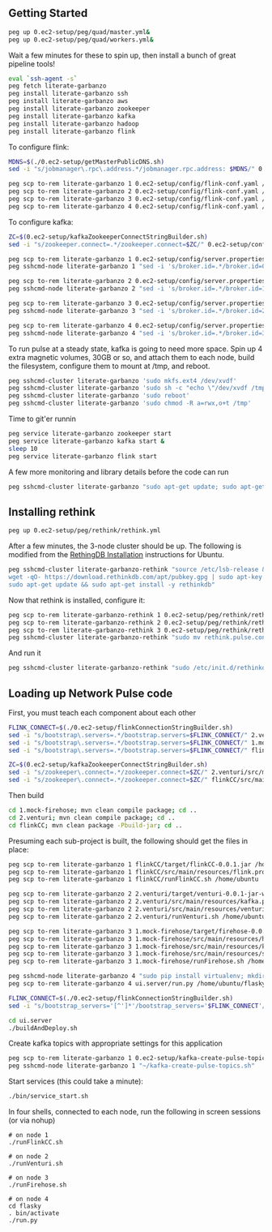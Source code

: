 

## Getting Started

```bash
peg up 0.ec2-setup/peg/quad/master.yml&
peg up 0.ec2-setup/peg/quad/workers.yml&
```

Wait a few minutes for these to spin up, then install a bunch of great pipeline tools!

```bash
eval `ssh-agent -s`
peg fetch literate-garbanzo
peg install literate-garbanzo ssh
peg install literate-garbanzo aws
peg install literate-garbanzo zookeeper
peg install literate-garbanzo kafka
peg install literate-garbanzo hadoop
peg install literate-garbanzo flink
```

To configure flink:

```bash
MDNS=$(./0.ec2-setup/getMasterPublicDNS.sh)
sed -i "s/jobmanager\.rpc\.address.*/jobmanager.rpc.address: $MDNS/" 0.ec2-setup/config/flink-conf.yaml

peg scp to-rem literate-garbanzo 1 0.ec2-setup/config/flink-conf.yaml /usr/local/flink/conf/
peg scp to-rem literate-garbanzo 2 0.ec2-setup/config/flink-conf.yaml /usr/local/flink/conf/
peg scp to-rem literate-garbanzo 3 0.ec2-setup/config/flink-conf.yaml /usr/local/flink/conf/
peg scp to-rem literate-garbanzo 4 0.ec2-setup/config/flink-conf.yaml /usr/local/flink/conf/

```

To configure kafka:

```bash
ZC=$(0.ec2-setup/kafkaZookeeperConnectStringBuilder.sh)
sed -i "s/zookeeper.connect=.*/zookeeper.connect=$ZC/" 0.ec2-setup/config/server.properties

peg scp to-rem literate-garbanzo 1 0.ec2-setup/config/server.properties /usr/local/kafka/config/
peg sshcmd-node literate-garbanzo 1 "sed -i 's/broker.id=.*/broker.id=0/' /usr/local/kafka/config/server.properties"

peg scp to-rem literate-garbanzo 2 0.ec2-setup/config/server.properties /usr/local/kafka/config/
peg sshcmd-node literate-garbanzo 2 "sed -i 's/broker.id=.*/broker.id=1/' /usr/local/kafka/config/server.properties"

peg scp to-rem literate-garbanzo 3 0.ec2-setup/config/server.properties /usr/local/kafka/config/
peg sshcmd-node literate-garbanzo 3 "sed -i 's/broker.id=.*/broker.id=2/' /usr/local/kafka/config/server.properties"

peg scp to-rem literate-garbanzo 4 0.ec2-setup/config/server.properties /usr/local/kafka/config/
peg sshcmd-node literate-garbanzo 4 "sed -i 's/broker.id=.*/broker.id=3/' /usr/local/kafka/config/server.properties"
```

To run pulse at a steady state, kafka is going to need more space. Spin up 4 extra magnetic volumes, 30GB or so, and attach them to each node, build the filesystem, configure them to mount at /tmp, and reboot.

```bash
peg sshcmd-cluster literate-garbanzo 'sudo mkfs.ext4 /dev/xvdf'
peg sshcmd-cluster literate-garbanzo 'sudo sh -c "echo \"/dev/xvdf /tmp ext4 rw,noexec,nosuid,nodev,nofail,nobootwait,commet=cloudconfig 0 2\" >> /etc/fstab"'
peg sshcmd-cluster literate-garbanzo 'sudo reboot'
peg sshcmd-cluster literate-garbanzo 'sudo chmod -R a=rwx,o+t /tmp'
```


Time to git'er runnin

```bash
peg service literate-garbanzo zookeeper start
peg service literate-garbanzo kafka start &
sleep 10
peg service literate-garbanzo flink start
```

A few more monitoring and library details before the code can run

```bash
peg sshcmd-cluster literate-garbanzo "sudo apt-get update; sudo apt-get install -y nmon openjdk-8-jdk"
```


## Installing rethink

```bash
peg up 0.ec2-setup/peg/rethink/rethink.yml
```

After a few minutes, the 3-node cluster should be up. The following is modified from the [RethingDB Installation](https://rethinkdb.com/docs/install/ubuntu/) instructions for Ubuntu.

```bash
peg sshcmd-cluster literate-garbanzo-rethink "source /etc/lsb-release && echo \"deb http://download.rethinkdb.com/apt \$DISTRIB_CODENAME main\" | sudo tee /etc/apt/sources.list.d/rethinkdb.list && \
wget -qO- https://download.rethinkdb.com/apt/pubkey.gpg | sudo apt-key add - && \
sudo apt-get update && sudo apt-get install -y rethinkdb"
```

Now that rethink is installed, configure it:

```bash
peg scp to-rem literate-garbanzo-rethink 1 0.ec2-setup/peg/rethink/rethink.pulse.conf /home/ubuntu/
peg scp to-rem literate-garbanzo-rethink 2 0.ec2-setup/peg/rethink/rethink.pulse.conf /home/ubuntu/
peg scp to-rem literate-garbanzo-rethink 3 0.ec2-setup/peg/rethink/rethink.pulse.conf /home/ubuntu/
peg sshcmd-cluster literate-garbanzo-rethink "sudo mv rethink.pulse.conf /etc/rethinkdb/instances.d/"
```

And run it

```bash
peg sshcmd-cluster literate-garbanzo-rethink "sudo /etc/init.d/rethinkdb start"
```


## Loading up Network Pulse code

First, you must teach each component about each other

```bash
FLINK_CONNECT=$(./0.ec2-setup/flinkConnectionStringBuilder.sh)
sed -i "s/bootstrap\.servers=.*/bootstrap.servers=$FLINK_CONNECT/" 2.venturi/src/main/resources/kafka.properties
sed -i "s/bootstrap\.servers=.*/bootstrap.servers=$FLINK_CONNECT/" 1.mock-firehose/src/main/resources/kafka.properties
sed -i "s/bootstrap\.servers=.*/bootstrap.servers=$FLINK_CONNECT/" flinkCC/src/main/resources/flink.properties

ZC=$(0.ec2-setup/kafkaZookeeperConnectStringBuilder.sh)
sed -i "s/zookeeper\.connect=.*/zookeeper.connect=$ZC/" 2.venturi/src/main/resources/kafka.properties
sed -i "s/zookeeper\.connect=.*/zookeeper.connect=$ZC/" flinkCC/src/main/resources/flink.properties

```

Then build

```bash
cd 1.mock-firehose; mvn clean compile package; cd ..
cd 2.venturi; mvn clean compile package; cd ..
cd flinkCC; mvn clean package -Pbuild-jar; cd ..
```

Presuming each sub-project is built, the following should get the files in place:

```bash
peg scp to-rem literate-garbanzo 1 flinkCC/target/flinkCC-0.0.1.jar /home/ubuntu
peg scp to-rem literate-garbanzo 1 flinkCC/src/main/resources/flink.properties /home/ubuntu
peg scp to-rem literate-garbanzo 1 flinkCC/runFlinkCC.sh /home/ubuntu

peg scp to-rem literate-garbanzo 2 2.venturi/target/venturi-0.0.1-jar-with-dependencies.jar /home/ubuntu
peg scp to-rem literate-garbanzo 2 2.venturi/src/main/resources/kafka.properties /home/ubuntu
peg scp to-rem literate-garbanzo 2 2.venturi/src/main/resources/venturi.properties /home/ubuntu
peg scp to-rem literate-garbanzo 2 2.venturi/runVenturi.sh /home/ubuntu

peg scp to-rem literate-garbanzo 3 1.mock-firehose/target/firehose-0.0.1-jar-with-dependencies.jar /home/ubuntu
peg scp to-rem literate-garbanzo 3 1.mock-firehose/src/main/resources/hose.properties /home/ubuntu
peg scp to-rem literate-garbanzo 3 1.mock-firehose/src/main/resources/kafka.properties /home/ubuntu
peg scp to-rem literate-garbanzo 3 1.mock-firehose/src/main/resources/s3files.txt /home/ubuntu
peg scp to-rem literate-garbanzo 3 1.mock-firehose/runFirehose.sh /home/ubuntu

peg sshcmd-node literate-garbanzo 4 "sudo pip install virtualenv; mkdir ~/flasky; cd flasky; virtualenv ."
peg scp to-rem literate-garbanzo 4 ui.server/run.py /home/ubuntu/flasky

FLINK_CONNECT=$(./0.ec2-setup/flinkConnectionStringBuilder.sh)
sed -i "s/bootstrap_servers='[^']*'/bootstrap_servers='$FLINK_CONNECT'/" ui.server/uiserver/__init__.py

cd ui.server
./buildAndDeploy.sh
```

Create kafka topics with appropriate settings for this application

```bash
peg scp to-rem literate-garbanzo 1 0.ec2-setup/kafka-create-pulse-topics.sh /home/ubuntu/
peg sshcmd-node literate-garbanzo 1 "~/kafka-create-pulse-topics.sh"

```

Start services (this could take a minute):

```bash
./bin/service_start.sh
```

In four shells, connected to each node, run the following in screen sessions (or via nohup)
```
# on node 1
./runFlinkCC.sh

# on node 2
./runVenturi.sh

# on node 3
./runFirehose.sh

# on node 4
cd flasky
. bin/activate
./run.py
```